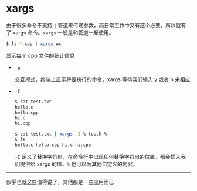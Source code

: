 # xargs

由于很多命令不支持 `|` 管道来传递参数，而日常工作中又有这个必要，所以就有了 xargs 命令。`xargs` 一般是和管道一起使用。



```bash
$ ls *.cpp | xargs wc
```

显示每个 cpp 文件的统计信息



-   `-p`

    交互模式，终端上显示将要执行的命令，xargs 等待我们输入 y 或者 n 来相应

-   `-I`

    ```bash
    $ cat test.txt
    hello.c
    hello.cpp
    hi.c
    hi.cpp
    ```

    ```bash
    $ cat test.txt | xargs -I % touch %
    $ ls
    hello.c hello.cpp hi.c hi.cpp
    ```

    `-I` 定义了替换字符串，在命令行中出现任何替换字符串的位置，都会插入我们提供给 xargs 的值，`%` 也可以为其他自定义的内容。

    

---

似乎也就这些值得说了，其他都是一些应用而已